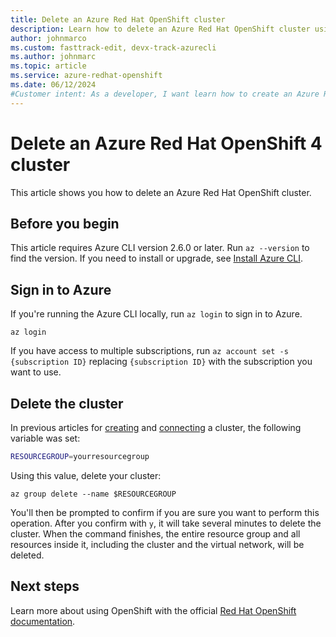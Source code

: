 ```yaml
---
title: Delete an Azure Red Hat OpenShift cluster
description: Learn how to delete an Azure Red Hat OpenShift cluster using the Azure CLI.
author: johnmarco
ms.custom: fasttrack-edit, devx-track-azurecli
ms.author: johnmarc
ms.topic: article
ms.service: azure-redhat-openshift
ms.date: 06/12/2024
#Customer intent: As a developer, I want learn how to create an Azure Red Hat OpenShift cluster, scale it, and then clean up resources so that I am not charged for what I'm not using.
---
```


# Delete an Azure Red Hat OpenShift 4 cluster

This article shows you how to delete an Azure Red Hat OpenShift cluster.


## Before you begin

This article requires Azure CLI version 2.6.0 or later. Run `az --version` to find the version. If you need to install or upgrade, see [Install Azure CLI](/cli/azure/install-azure-cli).

## Sign in to Azure

If you're running the Azure CLI locally, run `az login` to sign in to Azure.

```azurecli
az login
```

If you have access to multiple subscriptions, run `az account set -s {subscription ID}` replacing `{subscription ID}` with the subscription you want to use.

## Delete the cluster

In previous articles for [creating](tutorial-create-cluster.md) and [connecting](tutorial-connect-cluster.md) a cluster, the following variable was set:

```bash
RESOURCEGROUP=yourresourcegroup
```

Using this value, delete your cluster:

```azurecli
az group delete --name $RESOURCEGROUP
```

You'll then be prompted to confirm if you are sure you want to perform this operation. After you confirm with `y`, it will take several minutes to delete the cluster. When the command finishes, the entire resource group and all resources inside it, including the cluster and the virtual network, will be deleted.

## Next steps

Learn more about using OpenShift with the official [Red Hat OpenShift documentation](https://docs.openshift.com/container-platform/4.6/welcome/index.html).
